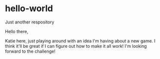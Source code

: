 # hello-world
Just another respository

Hello there, 

Katie here, just playing around with an idea I'm having about a new game. I think it'll be great if I can figure out how to make it all work! I'm looking forward to the challenge!
